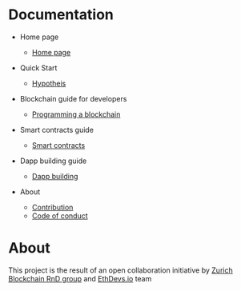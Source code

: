 Documentation
=============
 * Home page
    * [Home page](./homepage.md)
    
* Quick Start
    * [Hypotheis](guides/hypothesis.md)
    
* Blockchain guide for developers
    * [Programming a blockchain](guides/blockchain/guide.md)
* Smart contracts guide
    * [Smart contracts](guides/ethereum/contracts.md)
    
* Dapp building guide
    * [Dapp building](guides/Dapp%20development/readme.md)

* About
    * [Contribution](about/contribution.md)
    * [Code of conduct](about/codeofconduct.md)

About
=============
This project is the result of an open collaboration initiative by [Zurich Blockchain RnD group](https://zbrd.org/) and [EthDevs.io](https://www.ethdevs.io/) team
